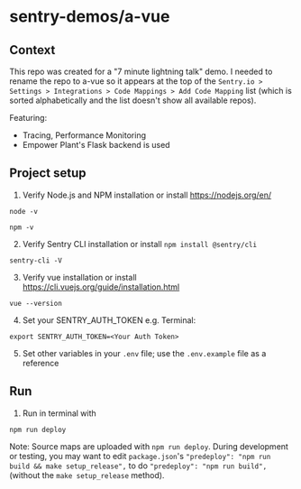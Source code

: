 # sentry-demos/a-vue

## Context
This repo was created for a "7 minute lightning talk" demo. I needed to rename the repo to a-vue so it appears at the top of the ```Sentry.io > Settings > Integrations > Code Mappings > Add Code Mapping``` list (which is sorted alphabetically and the list doesn't show all available repos). 

Featuring:
- Tracing, Performance Monitoring
- Empower Plant's Flask backend is used

## Project setup
1. Verify Node.js and NPM installation or install https://nodejs.org/en/
```
node -v
```
```
npm -v
```
2. Verify Sentry CLI installation or install ```npm install @sentry/cli```
```
sentry-cli -V
```
3. Verify vue installation or install https://cli.vuejs.org/guide/installation.html
```
vue --version
```
4. Set your SENTRY_AUTH_TOKEN
e.g. Terminal: 
```
export SENTRY_AUTH_TOKEN=<Your Auth Token>
```
5. Set other variables in your ```.env``` file; use the ```.env.example``` file as a reference

## Run
1. Run in terminal with
```
npm run deploy
```
Note: Source maps are uploaded with ```npm run deploy```. During development or testing, you may want to edit ```package.json```'s ```"predeploy": "npm run build && make setup_release",``` to do ```"predeploy": "npm run build",``` (without the ```make setup_release``` method).


